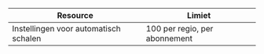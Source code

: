 
| Resource | Limiet |
|----|----|
| Instellingen voor automatisch schalen | 100 per regio, per abonnement |